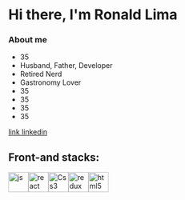 <h1>Hi there, I'm Ronald Lima</h1>

<h3>About me</h3>
<ul>
<li>35</li>
<li>Husband, Father, Developer</li>
<li>Retired Nerd</li>
<li>Gastronomy Lover</li>
<li>35</li>
<li>35</li>
<li>35</li>
<li>35</li>

</ul>

<!-- entre [] texto que vai aparecer, entre() link e descricao-->
[link linkedin](https://www.linkedin.com/in/ronald-limaa "My Linkedin")
<h2>Front-and stacks:</h2>
<div style="display:flex;flex-direction:row">
<div>
<img width="40px" alt="js" src="https://upload.wikimedia.org/wikipedia/commons/thumb/9/99/Unofficial_JavaScript_logo_2.svg/1200px-Unofficial_JavaScript_logo_2.svg.png">
</div>

<div>
<img width="40px" alt="react" src="https://upload.wikimedia.org/wikipedia/commons/thumb/a/a7/React-icon.svg/1280px-React-icon.svg.png">
</div>

<div>
<img width="40px" alt="Css3" src="https://miro.medium.com/max/280/1*xfJlmNB_-rAJAJzBNKanlQ.jpeg">
</div>

<div>
<img width="40px" alt="redux" src="https://img2.gratispng.com/20181122/fzo/kisspng-redux-react-javascript-library-application-softwar-egghead-intro-to-redux-5bf74afc404894.3460027115429332442633.jpg">
</div>

<div>
<img width="40px" alt="html5" src="https://upload.wikimedia.org/wikipedia/commons/6/61/HTML5_logo_and_wordmark.svg">
</div>
</div>


<!--
nao consegui editar o tamanho da imagem
 js:
![alt text width](https://upload.wikimedia.org/wikipedia/commons/thumb/9/99/Unofficial_JavaScript_logo_2.svg/1200px-Unofficial_JavaScript_logo_2.svg.png "js" "40px") -->
<!--
**ronaldazevedolima/ronaldazevedolima** is a ✨ _special_ ✨ repository because its `README.md` (this file) appears on your GitHub profile.

Here are some ideas to get you started:

- 🔭 I’m currently working on ...
- 🌱 I’m currently learning ...
- 👯 I’m looking to collaborate on ...
- 🤔 I’m looking for help with ...
- 💬 Ask me about ...
- 📫 How to reach me: ...
- 😄 Pronouns: ...
- ⚡ Fun fact: ...
-->
